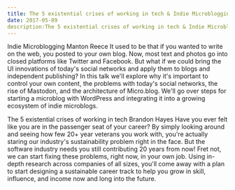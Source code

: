 ```yaml
---
title: The 5 existential crises of working in tech & Indie Microblogging
date: 2017-05-09
description:The 5 existential crises of working in tech & Indie Microblogging
---
```


Indie Microblogging
Manton Reece
It used to be that if you wanted to write on the web, you posted to your own blog. Now, most text and photos go into closed platforms like Twitter and Facebook. But what if we could bring the UI innovations of today's social networks and apply them to blogs and independent publishing? In this talk we'll explore why it's important to control your own content, the problems with today's social networks, the rise of Mastodon, and the architecture of Micro.blog. We'll go over steps for starting a microblog with WordPress and integrating it into a growing ecosystem of indie microblogs.

The 5 existential crises of working in tech
Brandon Hayes
Have you ever felt like you are in the passenger seat of your career? By simply looking around and seeing how few 20+ year veterans you work with, you're actually staring our industry's sustainability problem right in the face. But the software industry needs you still contributing 20 years from now! Fret not, we can start fixing these problems, right now, in your own job.
Using in-depth research across companies of all sizes, you'll come away with a plan to start designing a sustainable career track to help you grow in skill, influence, and income now and long into the future.
